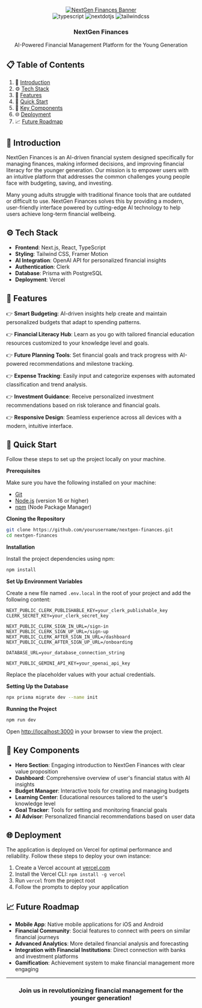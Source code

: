<div align="center">
  <br />
    <a href="#" target="_blank">
      <img src="/dashboard.png" alt="NextGen Finances Banner">
    </a>
  
  <br />

  <div>
    <img src="https://img.shields.io/badge/-TypeScript-black?style=for-the-badge&logoColor=white&logo=typescript&color=3178C6" alt="typescript" />
    <img src="https://img.shields.io/badge/-Next_JS-black?style=for-the-badge&logoColor=white&logo=nextdotjs&color=000000" alt="nextdotjs" />
    <img src="https://img.shields.io/badge/-Tailwind_CSS-black?style=for-the-badge&logoColor=white&logo=tailwindcss&color=06B6D4" alt="tailwindcss" />
  </div>

  <h3 align="center">NextGen Finances</h3>

   <div align="center">
     AI-Powered Financial Management Platform for the Young Generation
    </div>
</div>

## 📋 Table of Contents

1. 🚀 [Introduction](#introduction)
2. ⚙️ [Tech Stack](#tech-stack)
3. 🔋 [Features](#features)
4. 🤸 [Quick Start](#quick-start)
5. 🔑 [Key Components](#key-components)
6. 🌐 [Deployment](#deployment)
7. 📈 [Future Roadmap](#roadmap)

## <a name="introduction">🚀 Introduction</a>

NextGen Finances is an AI-driven financial system designed specifically for managing finances, making informed decisions, and improving financial literacy for the younger generation. Our mission is to empower users with an intuitive platform that addresses the common challenges young people face with budgeting, saving, and investing.

Many young adults struggle with traditional finance tools that are outdated or difficult to use. NextGen Finances solves this by providing a modern, user-friendly interface powered by cutting-edge AI technology to help users achieve long-term financial wellbeing.

## <a name="tech-stack">⚙️ Tech Stack</a>

- **Frontend**: Next.js, React, TypeScript
- **Styling**: Tailwind CSS, Framer Motion
- **AI Integration**: OpenAI API for personalized financial insights
- **Authentication**: Clerk
- **Database**: Prisma with PostgreSQL
- **Deployment**: Vercel

## <a name="features">🔋 Features</a>

👉 **Smart Budgeting**: AI-driven insights help create and maintain personalized budgets that adapt to spending patterns.

👉 **Financial Literacy Hub**: Learn as you go with tailored financial education resources customized to your knowledge level and goals.

👉 **Future Planning Tools**: Set financial goals and track progress with AI-powered recommendations and milestone tracking.

👉 **Expense Tracking**: Easily input and categorize expenses with automated classification and trend analysis.

👉 **Investment Guidance**: Receive personalized investment recommendations based on risk tolerance and financial goals.

👉 **Responsive Design**: Seamless experience across all devices with a modern, intuitive interface.

## <a name="quick-start">🤸 Quick Start</a>

Follow these steps to set up the project locally on your machine.

**Prerequisites**

Make sure you have the following installed on your machine:

- [Git](https://git-scm.com/)
- [Node.js](https://nodejs.org/en) (version 16 or higher)
- [npm](https://www.npmjs.com/) (Node Package Manager)

**Cloning the Repository**

```bash
git clone https://github.com/yourusername/nextgen-finances.git
cd nextgen-finances
```

**Installation**

Install the project dependencies using npm:

```bash
npm install
```

**Set Up Environment Variables**

Create a new file named `.env.local` in the root of your project and add the following content:

```env
NEXT_PUBLIC_CLERK_PUBLISHABLE_KEY=your_clerk_publishable_key
CLERK_SECRET_KEY=your_clerk_secret_key

NEXT_PUBLIC_CLERK_SIGN_IN_URL=/sign-in
NEXT_PUBLIC_CLERK_SIGN_UP_URL=/sign-up
NEXT_PUBLIC_CLERK_AFTER_SIGN_IN_URL=/dashboard
NEXT_PUBLIC_CLERK_AFTER_SIGN_UP_URL=/onboarding

DATABASE_URL=your_database_connection_string

NEXT_PUBLIC_GEMINI_API_KEY=your_openai_api_key
```

Replace the placeholder values with your actual credentials.

**Setting Up the Database**

```bash
npx prisma migrate dev --name init
```

**Running the Project**

```bash
npm run dev
```

Open [http://localhost:3000](http://localhost:3000) in your browser to view the project.

## <a name="key-components">🔑 Key Components</a>

- **Hero Section**: Engaging introduction to NextGen Finances with clear value proposition
- **Dashboard**: Comprehensive overview of user's financial status with AI insights
- **Budget Manager**: Interactive tools for creating and managing budgets
- **Learning Center**: Educational resources tailored to the user's knowledge level
- **Goal Tracker**: Tools for setting and monitoring financial goals
- **AI Advisor**: Personalized financial recommendations based on user data

## <a name="deployment">🌐 Deployment</a>

The application is deployed on Vercel for optimal performance and reliability. Follow these steps to deploy your own instance:

1. Create a Vercel account at [vercel.com](https://vercel.com)
2. Install the Vercel CLI: `npm install -g vercel`
3. Run `vercel` from the project root
4. Follow the prompts to deploy your application

## <a name="roadmap">📈 Future Roadmap</a>

- **Mobile App**: Native mobile applications for iOS and Android
- **Financial Community**: Social features to connect with peers on similar financial journeys
- **Advanced Analytics**: More detailed financial analysis and forecasting
- **Integration with Financial Institutions**: Direct connection with banks and investment platforms
- **Gamification**: Achievement system to make financial management more engaging

---

<div align="center">
  <h3>Join us in revolutionizing financial management for the younger generation!</h3>
</div>
